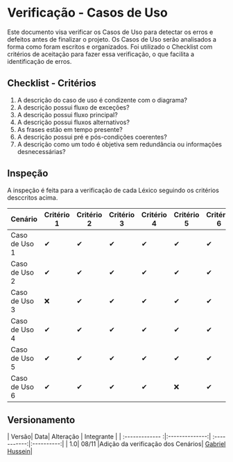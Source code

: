 # Verificação - Casos de Uso

 Este documento visa verificar os Casos de Uso para detectar os erros e defeitos antes de finalizar o projeto. Os Casos de Uso serão analisados a forma como foram escritos e organizados. Foi utilizado o Checklist com critérios de aceitação para fazer essa verificação, o que facilita a identificação de erros.

## Checklist - Critérios

1. A descrição do caso de uso é condizente com o diagrama?
2. A descrição possui fluxo de exceções?
3. A descrição possui fluxo principal?
4. A descrição possui fluxos alternativos?
5. As frases estão em tempo presente?
6. A descrição possui pré e pós-condições coerentes?
7. A descrição como um todo é objetiva sem redundância ou informações desnecessárias?

## Inspeção

A inspeção é feita para a verificação de cada Léxico seguindo os critérios desccritos acima.

| Cenário| Critério 1 | Critério 2| Critério 3 | Critério 4| Critério 5| Critério 6|Critério 7|
|----------|------------|-----------|------------|-----------|-----------|-----------|-----------|
| Caso de Uso 1 | ✔          |      ✔    |     ✔      |✔          |✔          |✔          |✔          |
| Caso de Uso 2 | ✔          |      ✔    |     ✔      |✔          |✔          |✔          |✔          |
| Caso de Uso 3 | ❌          |      ✔    |     ✔      |✔          |✔          |✔          |✔          |
| Caso de Uso 4 | ✔          |      ✔    |     ✔      |✔          |✔          |✔          |✔          |
| Caso de Uso 5 | ✔          |      ✔    |     ✔      |✔          |✔          |✔          |❌          |
| Caso de Uso 6 | ✔          |      ✔    |     ✔      |✔          |❌          |✔          |✔          |

## Versionamento
| Versão| Data| Alteração | Integrante |
| :------------- :|:--------------:| :-----------:|:----------:|
| 1.0| 08/11 |Adição da verificação dos Cenários|  [Gabriel Hussein](https://github.com/GabrielHussein)|